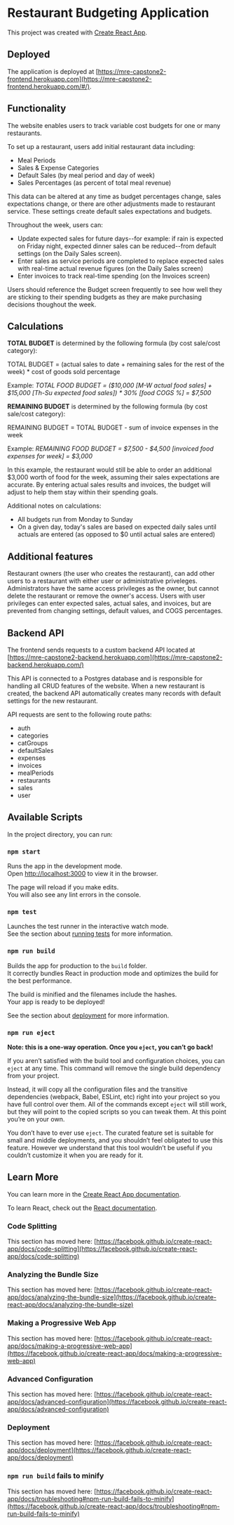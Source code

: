 # Restaurant Budgeting Application

This project was created with [Create React App](https://github.com/facebook/create-react-app).

## Deployed

The application is deployed at [https://mre-capstone2-frontend.herokuapp.com](https://mre-capstone2-frontend.herokuapp.com/#/).

## Functionality

The website enables users to track variable cost budgets for one or many restaurants.

To set up a restaurant, users add initial restaurant data including:
* Meal Periods
* Sales & Expense Categories
* Default Sales (by meal period and day of week)
* Sales Percentages (as percent of total meal revenue)

This data can be altered at any time as budget percentages change, sales expectations change, or there are other adjustments made to restaurant service.  These settings create default sales expectations and budgets.

Throughout the week, users can:
* Update expected sales for future days--for example: if rain is expected on Friday night, expected dinner sales can be reduced--from default settings (on the Daily Sales screen).
* Enter sales as service periods are completed to replace expected sales with real-time actual revenue figures (on the Daily Sales screen)
* Enter invoices to track real-time spending (on the Invoices screen)

Users should reference the Budget screen frequently to see how well they are sticking to their spending budgets as they are make purchasing decisions thoughout the week.

## Calculations

**TOTAL BUDGET** is determined by the following formula (by cost sale/cost category):

TOTAL BUDGET = (actual sales to date + remaining sales for the rest of the week) * cost of goods sold percentage

Example: _TOTAL FOOD BUDGET = ($10,000 [M-W actual food sales] + $15,000 [Th-Su expected food sales]) * 30% [food COGS %] = $7,500_


**REMAINING BUDGET** is determined by the following formula (by cost sale/cost category):

REMAINING BUDGET = TOTAL BUDGET - sum of invoice expenses in the week

Example: _REMAINING FOOD BUDGET = $7,500 - $4,500 [invoiced food expenses for week] = $3,000_

In this example, the restaurant would still be able to order an additional $3,000 worth of food for the week, assuming their sales expectations are accurate.  By entering actual sales results and invoices, the budget will adjust to help them stay within their spending goals.

Additional notes on calculations:
* All budgets run from Monday to Sunday
* On a given day, today's sales are based on expected daily sales until actuals are entered (as opposed to $0 until actual sales are entered)

## Additional features

Restaurant owners (the user who creates the restaurant), can add other users to a restaurant with either user or administrative priveleges.  Administrators have the same access privileges as the owner, but cannot delete the restaurant or remove the owner's access.  Users with user privileges can enter expected sales, actual sales, and invoices, but are prevented from changing settings, default values, and COGS percentages.

## Backend API

The frontend sends requests to a custom backend API located at [https://mre-capstone2-backend.herokuapp.com](https://mre-capstone2-backend.herokuapp.com/)

This API is connected to a Postgres database and is responsible for handling all CRUD features of the website.  When a new restaurant is created, the backend API automatically creates many records with default settings for the new restaurant.

API requests are sent to the following route paths:
* auth
* categories
* catGroups
* defaultSales
* expenses
* invoices
* mealPeriods
* restaurants
* sales
* user

## Available Scripts

In the project directory, you can run:

### `npm start`

Runs the app in the development mode.\
Open [http://localhost:3000](http://localhost:3000) to view it in the browser.

The page will reload if you make edits.\
You will also see any lint errors in the console.

### `npm test`

Launches the test runner in the interactive watch mode.\
See the section about [running tests](https://facebook.github.io/create-react-app/docs/running-tests) for more information.

### `npm run build`

Builds the app for production to the `build` folder.\
It correctly bundles React in production mode and optimizes the build for the best performance.

The build is minified and the filenames include the hashes.\
Your app is ready to be deployed!

See the section about [deployment](https://facebook.github.io/create-react-app/docs/deployment) for more information.

### `npm run eject`

**Note: this is a one-way operation. Once you `eject`, you can’t go back!**

If you aren’t satisfied with the build tool and configuration choices, you can `eject` at any time. This command will remove the single build dependency from your project.

Instead, it will copy all the configuration files and the transitive dependencies (webpack, Babel, ESLint, etc) right into your project so you have full control over them. All of the commands except `eject` will still work, but they will point to the copied scripts so you can tweak them. At this point you’re on your own.

You don’t have to ever use `eject`. The curated feature set is suitable for small and middle deployments, and you shouldn’t feel obligated to use this feature. However we understand that this tool wouldn’t be useful if you couldn’t customize it when you are ready for it.

## Learn More

You can learn more in the [Create React App documentation](https://facebook.github.io/create-react-app/docs/getting-started).

To learn React, check out the [React documentation](https://reactjs.org/).

### Code Splitting

This section has moved here: [https://facebook.github.io/create-react-app/docs/code-splitting](https://facebook.github.io/create-react-app/docs/code-splitting)

### Analyzing the Bundle Size

This section has moved here: [https://facebook.github.io/create-react-app/docs/analyzing-the-bundle-size](https://facebook.github.io/create-react-app/docs/analyzing-the-bundle-size)

### Making a Progressive Web App

This section has moved here: [https://facebook.github.io/create-react-app/docs/making-a-progressive-web-app](https://facebook.github.io/create-react-app/docs/making-a-progressive-web-app)

### Advanced Configuration

This section has moved here: [https://facebook.github.io/create-react-app/docs/advanced-configuration](https://facebook.github.io/create-react-app/docs/advanced-configuration)

### Deployment

This section has moved here: [https://facebook.github.io/create-react-app/docs/deployment](https://facebook.github.io/create-react-app/docs/deployment)

### `npm run build` fails to minify

This section has moved here: [https://facebook.github.io/create-react-app/docs/troubleshooting#npm-run-build-fails-to-minify](https://facebook.github.io/create-react-app/docs/troubleshooting#npm-run-build-fails-to-minify)
